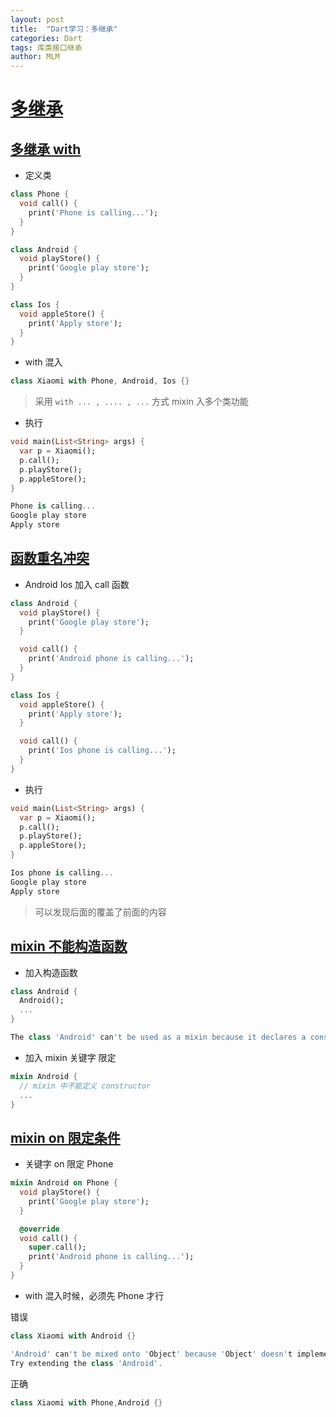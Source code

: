 ```yaml
---
layout: post
title:  "Dart学习：多继承"
categories: Dart
tags: 库类接口继承
author: MLM
---
```

# [多继承]()

## [多继承 with]()

* 定义类

```dart
class Phone {
  void call() {
    print('Phone is calling...');
  }
}

class Android {
  void playStore() {
    print('Google play store');
  }
}

class Ios {
  void appleStore() {
    print('Apply store');
  }
}
```

* with 混入

```dart
class Xiaomi with Phone, Android, Ios {}
```

> 采用 `with ... , .... , ...` 方式 mixin 入多个类功能

* 执行

```dart
void main(List<String> args) {
  var p = Xiaomi();
  p.call();
  p.playStore();
  p.appleStore();
}

Phone is calling...
Google play store
Apply store
```

## [函数重名冲突]()

* Android Ios 加入 call 函数

```dart
class Android {
  void playStore() {
    print('Google play store');
  }

  void call() {
    print('Android phone is calling...');
  }
}

class Ios {
  void appleStore() {
    print('Apply store');
  }

  void call() {
    print('Ios phone is calling...');
  }
}
```

* 执行

```dart
void main(List<String> args) {
  var p = Xiaomi();
  p.call();
  p.playStore();
  p.appleStore();
}

Ios phone is calling...
Google play store
Apply store
```

> 可以发现后面的覆盖了前面的内容

## [mixin 不能构造函数]()

* 加入构造函数

```dart
class Android {
  Android();
  ...
}

The class 'Android' can't be used as a mixin because it declares a constructor.
```

* 加入 mixin 关键字 限定

```dart
mixin Android {
  // mixin 中不能定义 constructor
  ...
}
```

## [mixin on 限定条件]()

* 关键字 on 限定 Phone

```dart
mixin Android on Phone {
  void playStore() {
    print('Google play store');
  }

  @override
  void call() {
    super.call();
    print('Android phone is calling...');
  }
}
```

* with 混入时候，必须先 Phone 才行

错误

```dart
class Xiaomi with Android {}

'Android' can't be mixed onto 'Object' because 'Object' doesn't implement 'Phone'.
Try extending the class 'Android'.
```

正确

```dart
class Xiaomi with Phone,Android {}
```
